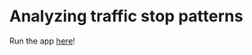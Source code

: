 # Analyzing traffic stop patterns

Run the app [here](https://stopstats--analyzing-traffic-stop-patterns-jodnfqllyzzsjgqd88c.streamlit.app/)!
